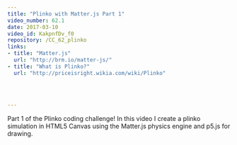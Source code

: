```yaml
---
title: "Plinko with Matter.js Part 1"
video_number: 62.1
date: 2017-03-10
video_id: KakpnfDv_f0
repository: /CC_62_plinko
links:
- title: "Matter.js"  
  url: "http://brm.io/matter-js/"
- title: "What is Plinko?"  
  url: "http://priceisright.wikia.com/wiki/Plinko"
  


  
---
```


Part 1 of the Plinko coding challenge! In this video I create a plinko simulation in  HTML5 Canvas using the Matter.js physics engine and p5.js for drawing.

